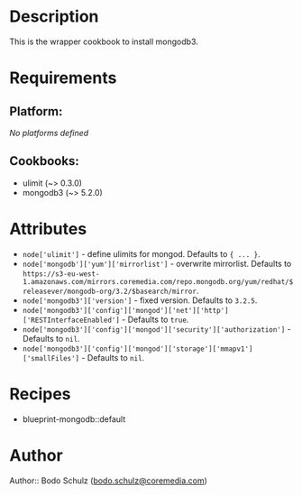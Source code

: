 # Description

This is the wrapper cookbook to install mongodb3.

# Requirements

## Platform:

*No platforms defined*

## Cookbooks:

* ulimit (~> 0.3.0)
* mongodb3 (~> 5.2.0)

# Attributes

* `node['ulimit']` - define ulimits for mongod. Defaults to `{ ... }`.
* `node['mongodb']['yum']['mirrorlist']` - overwrite mirrorlist. Defaults to `https://s3-eu-west-1.amazonaws.com/mirrors.coremedia.com/repo.mongodb.org/yum/redhat/$releasever/mongodb-org/3.2/$basearch/mirror`.
* `node['mongodb3']['version']` - fixed version. Defaults to `3.2.5`.
* `node['mongodb3']['config']['mongod']['net']['http']['RESTInterfaceEnabled']` -  Defaults to `true`.
* `node['mongodb3']['config']['mongod']['security']['authorization']` -  Defaults to `nil`.
* `node['mongodb3']['config']['mongod']['storage']['mmapv1']['smallFiles']` -  Defaults to `nil`.

# Recipes

* blueprint-mongodb::default

# Author

Author:: Bodo Schulz (<bodo.schulz@coremedia.com>)

